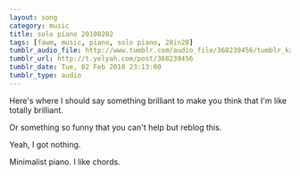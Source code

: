 ```yaml
---
layout: song
category: music
title: solo piano 20100202
tags: [fawm, music, piano, solo piano, 28in28]
tumblr_audio_file: http://www.tumblr.com/audio_file/368239456/tumblr_kx92j9ZYT71qzo4ep
tumblr_url: http://t.yelyah.com/post/368239456
tumblr_date: Tue, 02 Feb 2010 23:13:00
tumblr_type: audio
---
```

Here's where I should say something brilliant to make you think that I'm like totally brilliant.

Or something so funny that you can't help but reblog this.

Yeah, I got nothing.

Minimalist piano. I like chords.
